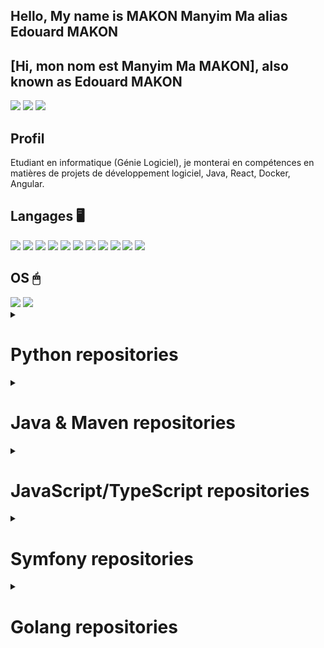 ## Hello, My name is MAKON Manyim Ma alias Edouard MAKON
## [Hi, mon nom est Manyim Ma MAKON], also known as Edouard MAKON

<!--(https://visitor-badge.glitch.me/badge?page_id=EdMkn) -->

<!--
**EdMkn/EdMkn** is a ✨ _special_ ✨ repository because its `README.md` (this file) appears on your GitHub profile.

Here are some ideas to get you started:

- 🔭 I’m currently working on ...
- 🌱 I’m currently learning ...
- 👯 I’m looking to collaborate on ...
- 🤔 I’m looking for help with ...
- 💬 Ask me about ...
- 📫 How to reach me: ...
- 😄 Pronouns: ...
- ⚡ Fun fact: ...
-->
[<img src="https://img.shields.io/badge/LinkedIn-0077B5?style=for-the-badge&logo=linkedin&logoColor=white" />](https://www.linkedin.com/in/mmmakon/)
[<img src="https://img.shields.io/badge/Gmail-D14836?style=for-the-badge&logo=gmail&logoColor=white" />](mailto:nmaknyim@gmail.com)
[<img src="https://img.shields.io/badge/GitHub-100000?style=for-the-badge&logo=github&logoColor=white" />](https://github.com/EdMkn/)
  
## Profil 
Etudiant en informatique (Génie Logiciel), je monterai en compétences en matières de projets de développement logiciel, Java, React, Docker, Angular. 
  
## Langages 🖥

<img src="https://img.shields.io/badge/HTML-239120?style=for-the-badge&logo=html5&logoColor=white"> <img src="https://img.shields.io/badge/CSS-239120?&style=for-the-badge&logo=css3&logoColor=white"> <img src="https://img.shields.io/badge/JavaScript-F7DF1E?style=for-the-badge&logo=javascript&logoColor=black"> <img src="https://img.shields.io/badge/HTML5-E34F26?style=for-the-badge&logo=html5&logoColor=white"> <img src="https://img.shields.io/badge/CSS3-1572B6?style=for-the-badge&logo=css3&logoColor=white"> <img src="https://img.shields.io/badge/PHP-777BB4?style=for-the-badge&logo=php&logoColor=white"> <img src="https://img.shields.io/badge/Java-ED8B00?style=for-the-badge&logo=java&logoColor=white"> <img src="https://img.shields.io/badge/Kotlin-0095D5?&style=for-the-badge&logo=kotlin&logoColor=white"> <img src="https://img.shields.io/badge/R-276DC3?style=for-the-badge&logo=r&logoColor=white"> <img src="https://img.shields.io/badge/Python-3776AB?style=for-the-badge&logo=python&logoColor=white"> <img src="https://img.shields.io/badge/C-00599C?style=for-the-badge&logo=c&logoColor=white">

## OS 🖱
<!-- <img src="https://img.shields.io/badge/Android-3DDC84?style=for-the-badge&logo=android&logoColor=white"> -->
<img src="https://img.shields.io/badge/Windows-0078D6?style=for-the-badge&logo=windows&logoColor=white"> 
<img src="https://img.shields.io/badge/Ubuntu-E95420?style=for-the-badge&logo=ubuntu&logoColor=white"> 
<!-- <img src="https://img.shields.io/badge/Linux_Mint-87CF3E?style=for-the-badge&logo=linux-mint&logoColor=white"> -->

<details>
          <summary> <h1>Python repositories</h1> </summary>
          <p> Links to My Python repositories</p>
          <h2> Personal Finance Tracker </h2>
          A little CLI Application that can help one to track their personal Finances. They register it on a CSV file<br/>
          Done in a Python Environment<br/>
          <a href="https://github.com/EdMkn/Personal-Finance-Tracker">Link</a><br/>
          <h2> Weather-App </h2>
          Web app giving the temperature of the town given its name, state code , and country code. <br/>
          Done in Python and Flask<br/>
          <a href="https://github.com/EdMkn/weather-app">Link</a><br/>
         <h2>Temperature-room</h2>
          Web app giving the temperature of a room defined (not over)<br/>
          Done in Python, Flask, and Elephantsql for the DB <br/>
          <a href="https://github.com/EdMkn/restapi-flask-postgres">Link</a><br/>
          <h2>Income Website</h2>
          (not over)<br/>
          Done in Python Django<br/>
          <a href="https://github.com/EdMkn/django-income-website/">Link</a><br/><br/>
</details>
        
<details>
          <summary>
            <h1>Java & Maven repositories</h1>
          </summary>
          <p>Links to My repositories using Maven/Spring Boot</p>
          <h2>Travel Agency</h2>
          <p><a href="https://github.com/EdMkn/travel_agency">Link</a></p>
          <h2>Decoupling Java Training (Simple Java)</h2>
          <p><a href="https://github.com/EdMkn/decouplig_java_training">Link</a></p>
          <h2>AMQP Training</h2>
          <p><a href="https://github.com/EdMkn/amqp_training">Link</a></p>
          <h2>Web App Spring Training</h2>
          <p><a href="https://github.com/EdMkn/web_app_spring_training">Link</a></p>
          <h2>Java API Training</h2>
          <p><a href="https://github.com/EdMkn/java_api_training">Link</a></p>
          <h2>BlackJack</h2>
          <p><a href="https://github.com/EdMkn/BlackJack">Link</a></p>
          <h2>Projet GLPOO MusicHub</h2>
          <p><a href="https://github.com/EdMkn/Projet_glpoo_musichub">Link</a></p>
          <h2>Projet Calcul</h2>
          <p><a href="https://github.com/EdMkn/Projet_Calcul">Link</a></p>
  </details>

<details>
        <summary>
          <h1>JavaScript/TypeScript repositories</h1>
        </summary>
        <p>Links to My JavaScript/TypeScript repositories</p>
        <h2>Pet Market</h2>
         (Unfinished) An E-commerce website for those who would like to buy products related to domestic animals
        <p><a href="https://github.com/EdMkn/pet-market">Link</a></p>
        <h2>Little Projects (Angular/ReactJS)</h2>
        <p><a href="https://github.com/EdMkn/little-projects">Link</a></p>
</details>

<details>
        <summary>
          <h1>Symfony repositories</h1>
        </summary>
        <p>Links to My Symfony repositories</p>
        <h2>Symfony5 Project</h2>
        <p><a href="https://github.com/EdMkn/Symf5_pjt">Link</a></p>
</details>

<details>
        <summary>
          <h1>Golang repositories</h1>
        </summary>
        <p>Links to My Golang repositories</p>
        <h2>Go-Gin-Mongo</h2>
        <p><a href="https://github.com/EdMkn/go-gin-mongo">Link</a></p>
</details>
